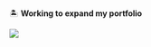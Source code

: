 🏝 **Working to expand my portfolio**

<picture>
  <source
    srcset="https://github-readme-stats.vercel.app/api?username=RyyAn13&show_icons=true&theme=tokyonight"
    media="(prefers-color-scheme: dark)"
  />
  <source
    srcset="https://github-readme-stats.vercel.app/api?username=RyyAn13&show_icons=true"
    media="(prefers-color-scheme: light), (prefers-color-scheme: no-preference)"
  />
  <img src="https://github-readme-stats.vercel.app/api?username=RyyAn13&show_icons=true" />
</picture>
